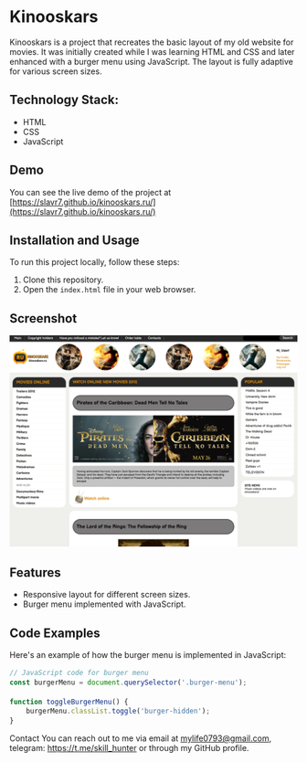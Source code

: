 # Kinooskars

Kinooskars is a project that recreates the basic layout of my old website for movies. It was initially created while I was learning HTML and CSS and later enhanced with a burger menu using JavaScript. The layout is fully adaptive for various screen sizes.

## Technology Stack:

- HTML
- CSS
- JavaScript

## Demo

You can see the live demo of the project at [https://slavr7.github.io/kinooskars.ru/](https://slavr7.github.io/kinooskars.ru/)

## Installation and Usage

To run this project locally, follow these steps:

1. Clone this repository.
2. Open the `index.html` file in your web browser.

## Screenshot

![Screenshot 1](img/screenshot_1.png)

## Features

- Responsive layout for different screen sizes.
- Burger menu implemented with JavaScript.

## Code Examples

Here's an example of how the burger menu is implemented in JavaScript:

```javascript
// JavaScript code for burger menu
const burgerMenu = document.querySelector('.burger-menu');

function toggleBurgerMenu() {
    burgerMenu.classList.toggle('burger-hidden');
}
```

Contact
You can reach out to me via email at [mylife0793@gmail.com](mailto:mylife0793@gmail.com), telegram: https://t.me/skill_hunter or through my GitHub profile.
